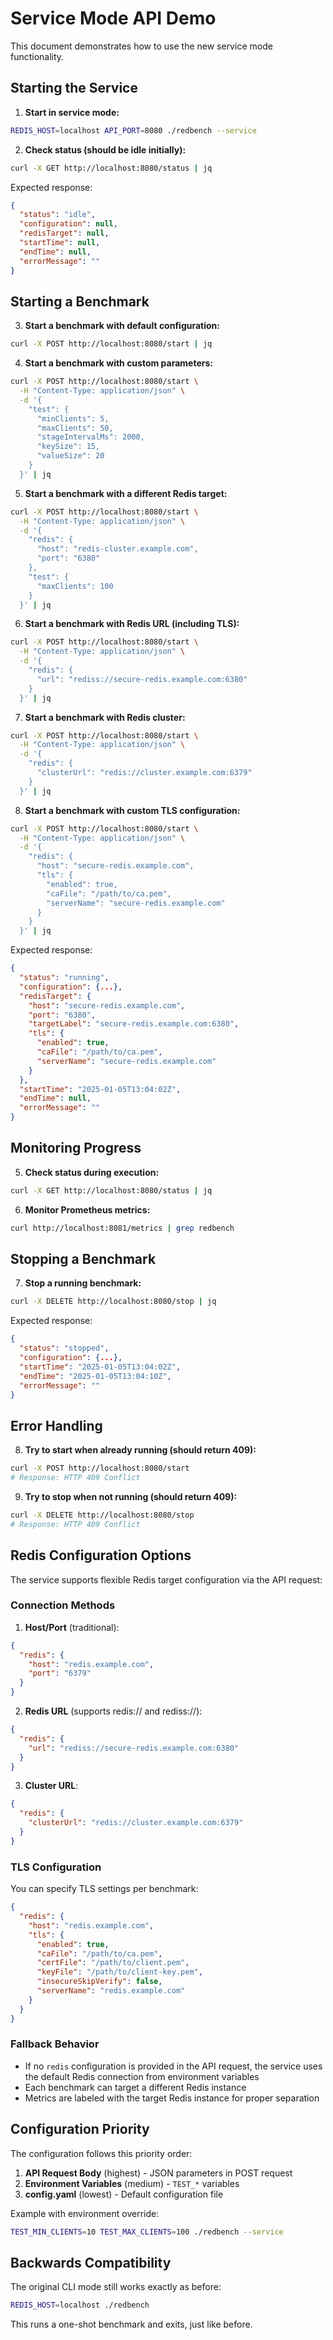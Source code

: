 # Service Mode API Demo

This document demonstrates how to use the new service mode functionality.

## Starting the Service

1. **Start in service mode:**
```bash
REDIS_HOST=localhost API_PORT=8080 ./redbench --service
```

2. **Check status (should be idle initially):**
```bash
curl -X GET http://localhost:8080/status | jq
```

Expected response:
```json
{
  "status": "idle",
  "configuration": null,
  "redisTarget": null,
  "startTime": null,
  "endTime": null,
  "errorMessage": ""
}
```

## Starting a Benchmark

3. **Start a benchmark with default configuration:**
```bash
curl -X POST http://localhost:8080/start | jq
```

4. **Start a benchmark with custom parameters:**
```bash
curl -X POST http://localhost:8080/start \
  -H "Content-Type: application/json" \
  -d '{
    "test": {
      "minClients": 5,
      "maxClients": 50,
      "stageIntervalMs": 2000,
      "keySize": 15,
      "valueSize": 20
    }
  }' | jq
```

5. **Start a benchmark with a different Redis target:**
```bash
curl -X POST http://localhost:8080/start \
  -H "Content-Type: application/json" \
  -d '{
    "redis": {
      "host": "redis-cluster.example.com",
      "port": "6380"
    },
    "test": {
      "maxClients": 100
    }
  }' | jq
```

6. **Start a benchmark with Redis URL (including TLS):**
```bash
curl -X POST http://localhost:8080/start \
  -H "Content-Type: application/json" \
  -d '{
    "redis": {
      "url": "rediss://secure-redis.example.com:6380"
    }
  }' | jq
```

7. **Start a benchmark with Redis cluster:**
```bash
curl -X POST http://localhost:8080/start \
  -H "Content-Type: application/json" \
  -d '{
    "redis": {
      "clusterUrl": "redis://cluster.example.com:6379"
    }
  }' | jq
```

8. **Start a benchmark with custom TLS configuration:**
```bash
curl -X POST http://localhost:8080/start \
  -H "Content-Type: application/json" \
  -d '{
    "redis": {
      "host": "secure-redis.example.com",
      "tls": {
        "enabled": true,
        "caFile": "/path/to/ca.pem",
        "serverName": "secure-redis.example.com"
      }
    }
  }' | jq
```

Expected response:
```json
{
  "status": "running",
  "configuration": {...},
  "redisTarget": {
    "host": "secure-redis.example.com",
    "port": "6380",
    "targetLabel": "secure-redis.example.com:6380",
    "tls": {
      "enabled": true,
      "caFile": "/path/to/ca.pem",
      "serverName": "secure-redis.example.com"
    }
  },
  "startTime": "2025-01-05T13:04:02Z",
  "endTime": null,
  "errorMessage": ""
}
```

## Monitoring Progress

5. **Check status during execution:**
```bash
curl -X GET http://localhost:8080/status | jq
```

6. **Monitor Prometheus metrics:**
```bash
curl http://localhost:8081/metrics | grep redbench
```

## Stopping a Benchmark

7. **Stop a running benchmark:**
```bash
curl -X DELETE http://localhost:8080/stop | jq
```

Expected response:
```json
{
  "status": "stopped",
  "configuration": {...},
  "startTime": "2025-01-05T13:04:02Z",
  "endTime": "2025-01-05T13:04:10Z",
  "errorMessage": ""
}
```

## Error Handling

8. **Try to start when already running (should return 409):**
```bash
curl -X POST http://localhost:8080/start
# Response: HTTP 409 Conflict
```

9. **Try to stop when not running (should return 409):**
```bash
curl -X DELETE http://localhost:8080/stop
# Response: HTTP 409 Conflict
```

## Redis Configuration Options

The service supports flexible Redis target configuration via the API request:

### Connection Methods

1. **Host/Port** (traditional):
```json
{
  "redis": {
    "host": "redis.example.com",
    "port": "6379"
  }
}
```

2. **Redis URL** (supports redis:// and rediss://):
```json
{
  "redis": {
    "url": "rediss://secure-redis.example.com:6380"
  }
}
```

3. **Cluster URL**:
```json
{
  "redis": {
    "clusterUrl": "redis://cluster.example.com:6379"
  }
}
```

### TLS Configuration

You can specify TLS settings per benchmark:

```json
{
  "redis": {
    "host": "redis.example.com",
    "tls": {
      "enabled": true,
      "caFile": "/path/to/ca.pem",
      "certFile": "/path/to/client.pem",
      "keyFile": "/path/to/client-key.pem",
      "insecureSkipVerify": false,
      "serverName": "redis.example.com"
    }
  }
}
```

### Fallback Behavior

- If no `redis` configuration is provided in the API request, the service uses the default Redis connection from environment variables
- Each benchmark can target a different Redis instance
- Metrics are labeled with the target Redis instance for proper separation

## Configuration Priority

The configuration follows this priority order:
1. **API Request Body** (highest) - JSON parameters in POST request
2. **Environment Variables** (medium) - `TEST_*` variables
3. **config.yaml** (lowest) - Default configuration file

Example with environment override:
```bash
TEST_MIN_CLIENTS=10 TEST_MAX_CLIENTS=100 ./redbench --service
```

## Backwards Compatibility

The original CLI mode still works exactly as before:
```bash
REDIS_HOST=localhost ./redbench
```

This runs a one-shot benchmark and exits, just like before.
